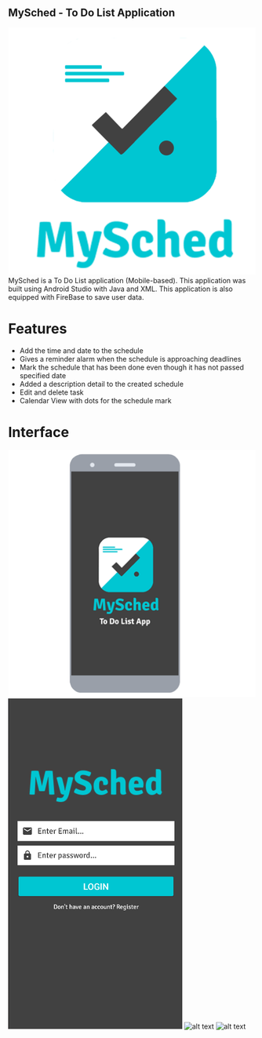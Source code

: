 ## MySched - To Do List Application
![alt text](https://github.com/WaduheX99/MySched-To-Do-List-13917/blob/master/app/src/main/res/drawable/logowithtext.png?raw=true)
MySched is a To Do List application (Mobile-based). This application was built using Android Studio with Java and XML. This application is also equipped with FireBase to save user data.

# Features
- Add the time and date to the schedule
- Gives a reminder alarm when the schedule is approaching deadlines
- Mark the schedule that has been done even though it has not passed specified date
- Added a description detail to the created schedule
- Edit and delete task
- Calendar View with dots for the schedule mark

# Interface
![alt text](https://github.com/WaduheX99/MySched-To-Do-List-13917/blob/master/Interface/test.png?raw=true) ![alt text](https://github.com/WaduheX99/MySched-To-Do-List-13917/blob/master/Interface/login.png?raw=true)
![alt text](?raw=true)
![alt text](?raw=true)
